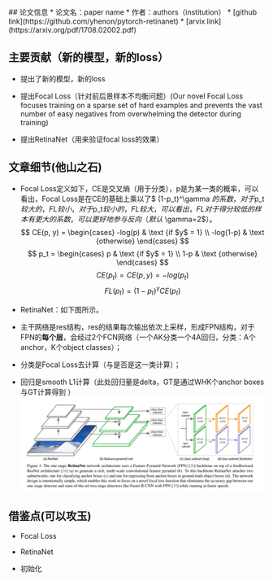 <head>
    <script src="https://cdn.mathjax.org/mathjax/latest/MathJax.js?config=TeX-AMS-MML_HTMLorMML" type="text/javascript"></script>
    <script type="text/x-mathjax-config">
        MathJax.Hub.Config({
            tex2jax: {
            skipTags: ['script', 'noscript', 'style', 'textarea', 'pre'],
            inlineMath: [['$','$']]
            }
        });
    </script>
</head>
## 论文信息
* 论文名：paper name
* 作者：authors（institution）
* [github link](https://github.com/yhenon/pytorch-retinanet)
* [arvix link](https://arxiv.org/pdf/1708.02002.pdf)

## 主要贡献（新的模型，新的loss）

- 提出了新的模型，新的loss

- 提出Focal Loss（针对前后景样本不均衡问题）(Our novel Focal Loss focuses training on a sparse set of hard examples and prevents the vast number of easy negatives from overwhelming the detector during training)

- 提出RetinaNet（用来验证focal loss的效果）

## 文章细节(他山之石)

- Focal Loss定义如下，CE是交叉熵（用于分类），p是为某一类的概率，可以看出，Focal Loss是在CE的基础上乘以了$ (1-p_t)^\gamma $的系数，对于$p_t$较大的，FL较小，对于$p_t$较小的，FL较大，可以看出，FL对于得分较低的样本有更大的系数，可以更好地参与反向（默认$ \gamma=2$）。
$$ CE(p, y) =  \begin{cases} -log(p) & \text {if $y$ = 1} \\ -log(1-p) & \text {otherwise} \end{cases} $$
$$ p_t =  \begin{cases} p & \text {if $y$ = 1} \\ 1-p & \text {otherwise} \end{cases} $$
$$ CE(p_t) = CE(p, y) = -log(p_t) $$
$$ FL(p_t) = (1-p_t)^\gamma CE(p_t)$$

- RetinaNet：如下图所示。

- 主干网络是res结构，res的结果每次输出依次上采样，形成FPN结构，对于FPN的**每个层**，会经过2个FCN网络（一个AK分类一个4A回归，分类：A个anchor，K个object classes）；

- 分类是Focal Loss去计算（与是否是这一类计算）；

- 回归是smooth L1计算（此处回归量是delta，GT是通过W*H*K个anchor boxes与GT计算得到
）
![](retinanet.png)



## 借鉴点(可以攻玉)

- Focal Loss

- RetinaNet

- 初始化